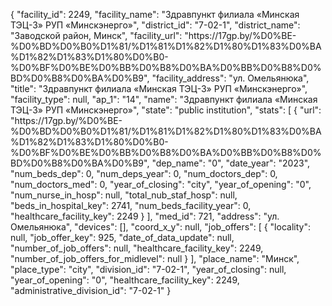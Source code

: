 {
    "facility_id": 2249,
    "facility_name": "Здравпункт филиала «Минская ТЭЦ-3» РУП «Минскэнерго»",
    "district_id": "7-02-1",
    "district_name": "Заводской район, Минск",
    "facility_url": "https:\/\/17gp.by\/%D0%BE-%D0%BD%D0%B0%D1%81\/%D1%81%D1%82%D1%80%D1%83%D0%BA%D1%82%D1%83%D1%80%D0%B0-%D0%BF%D0%BE%D0%BB%D0%B8%D0%BA%D0%BB%D0%B8%D0%BD%D0%B8%D0%BA%D0%B9",
    "facility_address": "ул. Омельянюка",
    "title": "Здравпункт филиала «Минская ТЭЦ-3» РУП «Минскэнерго»",
    "facility_type": null,
    "ap_1": "14",
    "name": "Здравпункт филиала «Минская ТЭЦ-3» РУП «Минскэнерго»",
    "state": "public institution",
    "stats": [
        {
            "url": "https:\/\/17gp.by\/%D0%BE-%D0%BD%D0%B0%D1%81\/%D1%81%D1%82%D1%80%D1%83%D0%BA%D1%82%D1%83%D1%80%D0%B0-%D0%BF%D0%BE%D0%BB%D0%B8%D0%BA%D0%BB%D0%B8%D0%BD%D0%B8%D0%BA%D0%B9",
            "dep_name": "0",
            "date_year": "2023",
            "num_beds_dep": 0,
            "num_deps_year": 0,
            "num_doctors_dep": 0,
            "num_doctors_med": 0,
            "year_of_closing": "city",
            "year_of_opening": "0",
            "num_nurse_in_hosp": null,
            "total_nub_staf_hosp": null,
            "beds_in_hospital_key": 2741,
            "num_beds_facility_year": 0,
            "healthcare_facility_key": 2249
        }
    ],
    "med_id": 721,
    "address": "ул. Омельянюка",
    "devices": [],
    "coord_x_y": null,
    "job_offers": [
        {
            "locality": null,
            "job_offer_key": 925,
            "date_of_data_update": null,
            "number_of_job_offers": null,
            "healthcare_facility_key": 2249,
            "number_of_job_offers_for_midlevel": null
        }
    ],
    "place_name": "Минск",
    "place_type": "city",
    "division_id": "7-02-1",
    "year_of_closing": null,
    "year_of_opening": "0",
    "healthcare_facility_key": 2249,
    "administrative_division_id": "7-02-1"
}